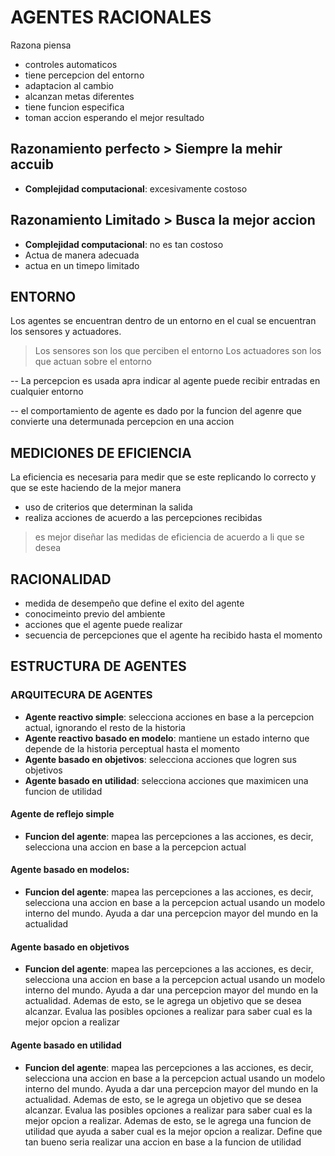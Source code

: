 # AGENTES RACIONALES
Razona piensa

- controles automaticos
- tiene percepcion del entorno
- adaptacion al cambio
- alcanzan metas diferentes
- tiene funcion especifica
- toman accion esperando el mejor resultado


## Razonamiento perfecto > Siempre la mehir accuib
- **Complejidad computacional**: excesivamente costoso

## Razonamiento Limitado > Busca la mejor accion
- **Complejidad computacional**: no es tan costoso
- Actua de manera adecuada
- actua en un timepo limitado


## ENTORNO
Los agentes se encuentran dentro de un entorno en el cual se encuentran los sensores y actuadores.
> Los sensores son los que perciben el entorno
> Los actuadores son los que actuan sobre el entorno

-- La percepcion es usada apra indicar al agente puede recibir entradas en cualquier entorno

-- el comportamiento de agente es dado por la funcion del agenre que convierte una determunada percepcion en una accion


## MEDICIONES DE EFICIENCIA
La eficiencia es necesaria para medir que se este replicando lo correcto y que se este haciendo de la mejor manera
- uso de criterios que determinan la salida
- realiza acciones de acuerdo a las percepciones recibidas
> es mejor diseñar las medidas de eficiencia de acuerdo a li que se desea

## RACIONALIDAD
- medida de desempeño que define el exito del agente
- conocimeinto previo del ambiente
- acciones que el agente puede realizar
- secuencia de percepciones que el agente ha recibido hasta el momento




## ESTRUCTURA DE AGENTES
### ARQUITECURA DE AGENTES
- **Agente reactivo simple**: selecciona acciones en base a la percepcion actual, ignorando el resto de la historia
- **Agente reactivo basado en modelo**: mantiene un estado interno que depende de la historia perceptual hasta el momento
- **Agente basado en objetivos**: selecciona acciones que logren sus objetivos
- **Agente basado en utilidad**: selecciona acciones que maximicen una funcion de utilidad


#### Agente de reflejo simple
- **Funcion del agente**: mapea las percepciones a las acciones, es decir, selecciona una accion en base a la percepcion actual


#### Agente basado en modelos:
- **Funcion del agente**: mapea las percepciones a las acciones, es decir, selecciona una accion en base a la percepcion actual usando un modelo interno del mundo. Ayuda a dar una percepcion mayor del mundo en la actualidad


#### Agente basado en objetivos
- **Funcion del agente**: mapea las percepciones a las acciones, es decir, selecciona una accion en base a la percepcion actual usando un modelo interno del mundo. Ayuda a dar una percepcion mayor del mundo en la actualidad. Ademas de esto, se le agrega un objetivo que se desea alcanzar. Evalua las posibles opciones a realizar para saber cual es la mejor opcion a realizar

#### Agente basado en utilidad
- **Funcion del agente**: mapea las percepciones a las acciones, es decir, selecciona una accion en base a la percepcion actual usando un modelo interno del mundo. Ayuda a dar una percepcion mayor del mundo en la actualidad. Ademas de esto, se le agrega un objetivo que se desea alcanzar. Evalua las posibles opciones a realizar para saber cual es la mejor opcion a realizar. Ademas de esto, se le agrega una funcion de utilidad que ayuda a saber cual es la mejor opcion a realizar. Define que tan bueno seria realizar una accion en base a la funcion de utilidad
